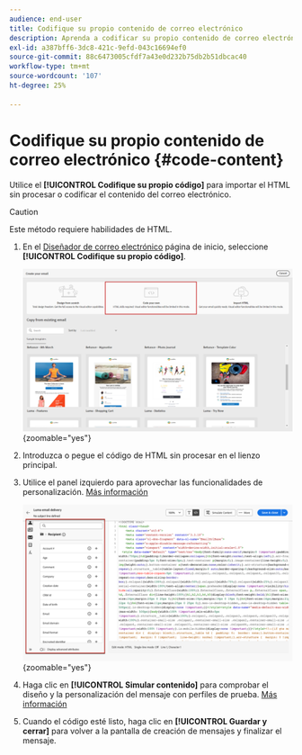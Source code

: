 ```yaml
---
audience: end-user
title: Codifique su propio contenido de correo electrónico
description: Aprenda a codificar su propio contenido de correo electrónico
exl-id: a387bff6-3dc8-421c-9efd-043c16694ef0
source-git-commit: 88c6473005cfdf7a43e0d232b75db2b51dbcac40
workflow-type: tm+mt
source-wordcount: '107'
ht-degree: 25%

---
```


# Codifique su propio contenido de correo electrónico {#code-content}

Utilice el **[!UICONTROL Codifique su propio código]** para importar el HTML sin procesar o codificar el contenido del correo electrónico.

>[!CAUTION]
>
>Este método requiere habilidades de HTML.

1. En el [Diseñador de correo electrónico](get-started-email-designer.md) página de inicio, seleccione **[!UICONTROL Codifique su propio código]**.

   ![](assets/code-your-own.png){zoomable="yes"}

1. Introduzca o pegue el código de HTML sin procesar en el lienzo principal.

1. Utilice el panel izquierdo para aprovechar las funcionalidades de personalización. [Más información](../personalization/gs-personalization.md)

   ![](assets/code-editor-personalization.png){zoomable="yes"}

1. Haga clic en **[!UICONTROL Simular contenido]** para comprobar el diseño y la personalización del mensaje con perfiles de prueba. [Más información](../preview-test/preview-test.md)

1. Cuando el código esté listo, haga clic en **[!UICONTROL Guardar y cerrar]** para volver a la pantalla de creación de mensajes y finalizar el mensaje.
